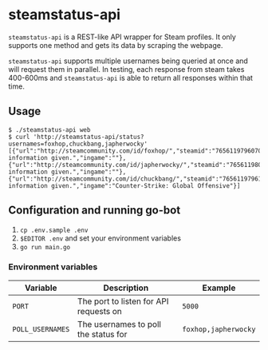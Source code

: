 # steamstatus-api

`steamstatus-api` is a REST-like API wrapper for Steam profiles. It only supports
one method and gets its data by scraping the webpage.

`steamstatus-api` supports multiple usernames being queried at once and will request
them in parallel. In testing, each response from steam takes 400-600ms and
`steamstatus-api` is able to return all responses within that time.

## Usage

```
$ ./steamstatus-api web
$ curl 'http://steamstatus-api/status?usernames=foxhop,chuckbang,japherwocky'
[{"url":"http://steamcommunity.com/id/foxhop/","steamid":"76561197960708678","personaname":"Foxhop","summary":"No information given.","ingame":""},{"url":"http://steamcommunity.com/id/japherwocky/","steamid":"76561198049551053","personaname":"japherwocky","summary":"No information given.","ingame":""},{"url":"http://steamcommunity.com/id/chuckbang/","steamid":"76561197961485911","personaname":"chuck!","summary":"No information given.","ingame":"Counter-Strike: Global Offensive"}]
```

## Configuration and running go-bot

1. `cp .env.sample .env`
1. `$EDITOR .env` and set your environment variables
1. `go run main.go`

### Environment variables

Variable | Description | Example
-------- | ----------- | -------
`PORT` | The port to listen for API requests on | `5000`
`POLL_USERNAMES` | The usernames to poll the status for | `foxhop,japherwocky`

